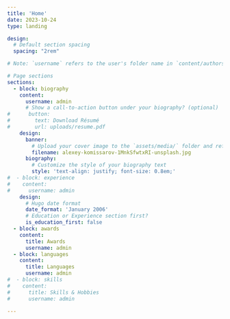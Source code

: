 ```yaml
---
title: 'Home'
date: 2023-10-24
type: landing

design:
  # Default section spacing
  spacing: "2rem"

# Note: `username` refers to the user's folder name in `content/authors/`

# Page sections
sections:
  - block: biography
    content:
      username: admin
      # Show a call-to-action button under your biography? (optional)
#      button:
#        text: Download Résumé
#        url: uploads/resume.pdf
    design:
      banner:
        # Upload your cover image to the `assets/media/` folder and reference it here
        filename: alexey-komissarov-1MnkSfwtxRI-unsplash.jpg
      biography:
        # Customize the style of your biography text
        style: 'text-align: justify; font-size: 0.8em;'
#  - block: experience
#    content:
#      username: admin
    design:
      # Hugo date format
      date_format: 'January 2006'
      # Education or Experience section first?
      is_education_first: false
  - block: awards
    content:
      title: Awards
      username: admin
  - block: languages
    content:
      title: Languages
      username: admin
#  - block: skills
#    content:
#      title: Skills & Hobbies
#      username: admin

---
```

